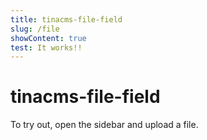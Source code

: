 ```yaml
---
title: tinacms-file-field
slug: /file
showContent: true
test: It works!!
---
```

# tinacms-file-field

To try out, open the sidebar and upload a file.